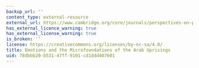 ```yaml
---
backup_url: ''
content_type: external-resource
external_url: https://www.cambridge.org/core/journals/perspectives-on-politics/article/div-classtitleemotions-and-the-microfoundations-of-the-arab-uprisingsdiv/E76E2035D68531BD8C241A1139FD9A75
has_external_licence_warning: true
has_external_license_warning: true
is_broken: ''
license: https://creativecommons.org/licenses/by-nc-sa/4.0/
title: Emotions and the Microfoundations of the Arab Uprisings
uid: 78dbbb20-b531-47ff-9101-cd1ddd407601
---
```

